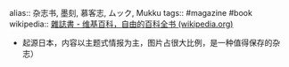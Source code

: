 alias:: 杂志书, 墨刻, 慕客志, ムック, Mukku
tags:: #magazine #book
wikipedia:: [雜誌書 - 维基百科，自由的百科全书 (wikipedia.org)](https://zh.wikipedia.org/wiki/%E9%9B%9C%E8%AA%8C%E6%9B%B8)

  - 起源日本，内容以主题式情报为主，图片占很大比例，是一种值得保存的杂志）